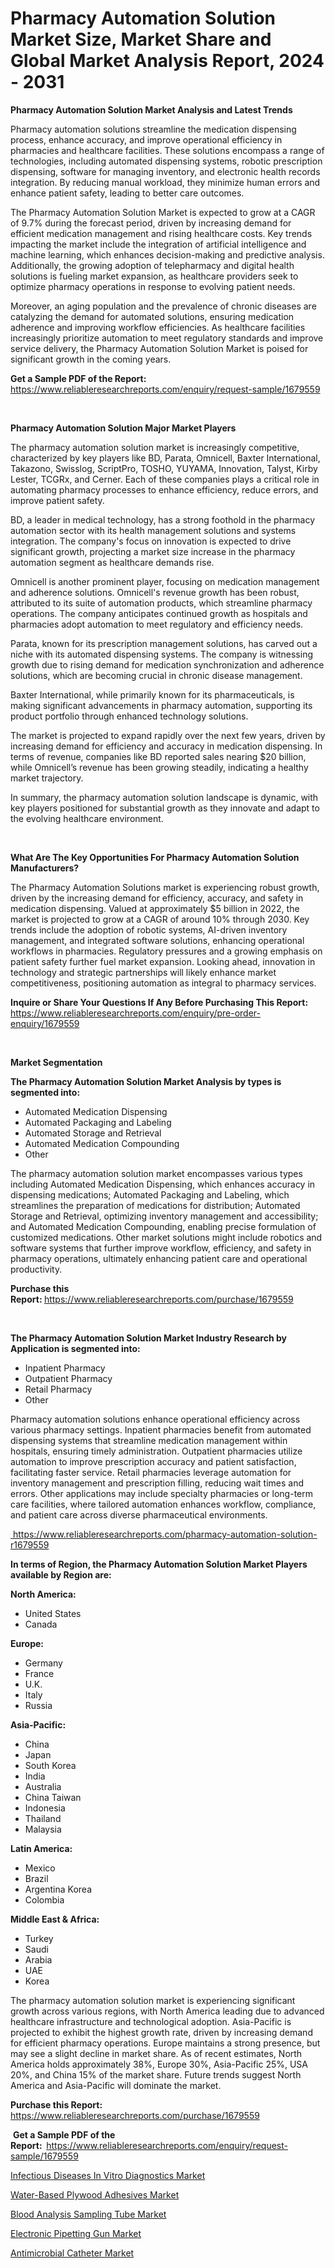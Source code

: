 <p><h1>Pharmacy Automation Solution Market Size, Market Share and Global Market Analysis Report, 2024 - 2031</h1></p><p><strong>Pharmacy Automation Solution Market Analysis and Latest Trends</strong></p>
<p><p>Pharmacy automation solutions streamline the medication dispensing process, enhance accuracy, and improve operational efficiency in pharmacies and healthcare facilities. These solutions encompass a range of technologies, including automated dispensing systems, robotic prescription dispensing, software for managing inventory, and electronic health records integration. By reducing manual workload, they minimize human errors and enhance patient safety, leading to better care outcomes.</p><p>The Pharmacy Automation Solution Market is expected to grow at a CAGR of 9.7% during the forecast period, driven by increasing demand for efficient medication management and rising healthcare costs. Key trends impacting the market include the integration of artificial intelligence and machine learning, which enhances decision-making and predictive analysis. Additionally, the growing adoption of telepharmacy and digital health solutions is fueling market expansion, as healthcare providers seek to optimize pharmacy operations in response to evolving patient needs.</p><p>Moreover, an aging population and the prevalence of chronic diseases are catalyzing the demand for automated solutions, ensuring medication adherence and improving workflow efficiencies. As healthcare facilities increasingly prioritize automation to meet regulatory standards and improve service delivery, the Pharmacy Automation Solution Market is poised for significant growth in the coming years.</p></p>
<p><strong>Get a Sample PDF of the Report:&nbsp;</strong> <a href="https://www.reliableresearchreports.com/enquiry/request-sample/1679559?utm_campaign=8&utm_medium=2&utm_source=Github&utm_content=ia&utm_term=14102024&utm_id=pharmacy-automation-solution">https://www.reliableresearchreports.com/enquiry/request-sample/1679559</a></p>
<p>&nbsp;</p>
<p><strong>Pharmacy Automation Solution Major Market Players</strong></p>
<p><p>The pharmacy automation solution market is increasingly competitive, characterized by key players like BD, Parata, Omnicell, Baxter International, Takazono, Swisslog, ScriptPro, TOSHO, YUYAMA, Innovation, Talyst, Kirby Lester, TCGRx, and Cerner. Each of these companies plays a critical role in automating pharmacy processes to enhance efficiency, reduce errors, and improve patient safety.</p><p>BD, a leader in medical technology, has a strong foothold in the pharmacy automation sector with its health management solutions and systems integration. The company's focus on innovation is expected to drive significant growth, projecting a market size increase in the pharmacy automation segment as healthcare demands rise.</p><p>Omnicell is another prominent player, focusing on medication management and adherence solutions. Omnicell's revenue growth has been robust, attributed to its suite of automation products, which streamline pharmacy operations. The company anticipates continued growth as hospitals and pharmacies adopt automation to meet regulatory and efficiency needs.</p><p>Parata, known for its prescription management solutions, has carved out a niche with its automated dispensing systems. The company is witnessing growth due to rising demand for medication synchronization and adherence solutions, which are becoming crucial in chronic disease management.</p><p>Baxter International, while primarily known for its pharmaceuticals, is making significant advancements in pharmacy automation, supporting its product portfolio through enhanced technology solutions.</p><p>The market is projected to expand rapidly over the next few years, driven by increasing demand for efficiency and accuracy in medication dispensing. In terms of revenue, companies like BD reported sales nearing $20 billion, while Omnicell’s revenue has been growing steadily, indicating a healthy market trajectory.</p><p>In summary, the pharmacy automation solution landscape is dynamic, with key players positioned for substantial growth as they innovate and adapt to the evolving healthcare environment.</p></p>
<p>&nbsp;</p>
<p><strong>What Are The Key Opportunities For Pharmacy Automation Solution Manufacturers?</strong></p>
<p><p>The Pharmacy Automation Solutions market is experiencing robust growth, driven by the increasing demand for efficiency, accuracy, and safety in medication dispensing. Valued at approximately $5 billion in 2022, the market is projected to grow at a CAGR of around 10% through 2030. Key trends include the adoption of robotic systems, AI-driven inventory management, and integrated software solutions, enhancing operational workflows in pharmacies. Regulatory pressures and a growing emphasis on patient safety further fuel market expansion. Looking ahead, innovation in technology and strategic partnerships will likely enhance market competitiveness, positioning automation as integral to pharmacy services.</p></p>
<p><strong>Inquire or Share Your Questions If Any Before Purchasing This Report:</strong> <a href="https://www.reliableresearchreports.com/enquiry/pre-order-enquiry/1679559?utm_campaign=8&utm_medium=2&utm_source=Github&utm_content=ia&utm_term=14102024&utm_id=pharmacy-automation-solution">https://www.reliableresearchreports.com/enquiry/pre-order-enquiry/1679559</a></p>
<p>&nbsp;</p>
<p><strong>Market Segmentation</strong></p>
<p><strong>The Pharmacy Automation Solution Market Analysis by types is segmented into:</strong></p>
<p><ul><li>Automated Medication Dispensing</li><li>Automated Packaging and Labeling</li><li>Automated Storage and Retrieval</li><li>Automated Medication Compounding</li><li>Other</li></ul></p>
<p><p>The pharmacy automation solution market encompasses various types including Automated Medication Dispensing, which enhances accuracy in dispensing medications; Automated Packaging and Labeling, which streamlines the preparation of medications for distribution; Automated Storage and Retrieval, optimizing inventory management and accessibility; and Automated Medication Compounding, enabling precise formulation of customized medications. Other market solutions might include robotics and software systems that further improve workflow, efficiency, and safety in pharmacy operations, ultimately enhancing patient care and operational productivity.</p></p>
<p><strong>Purchase this Report:&nbsp;</strong><a href="https://www.reliableresearchreports.com/purchase/1679559?utm_campaign=8&utm_medium=2&utm_source=Github&utm_content=ia&utm_term=14102024&utm_id=pharmacy-automation-solution">https://www.reliableresearchreports.com/purchase/1679559</a></p>
<p>&nbsp;</p>
<p><strong>The Pharmacy Automation Solution Market Industry Research by Application is segmented into:</strong></p>
<p><ul><li>Inpatient Pharmacy</li><li>Outpatient Pharmacy</li><li>Retail Pharmacy</li><li>Other</li></ul></p>
<p><p>Pharmacy automation solutions enhance operational efficiency across various pharmacy settings. Inpatient pharmacies benefit from automated dispensing systems that streamline medication management within hospitals, ensuring timely administration. Outpatient pharmacies utilize automation to improve prescription accuracy and patient satisfaction, facilitating faster service. Retail pharmacies leverage automation for inventory management and prescription filling, reducing wait times and errors. Other applications may include specialty pharmacies or long-term care facilities, where tailored automation enhances workflow, compliance, and patient care across diverse pharmaceutical environments.</p></p>
<p><a href="https://www.reliableresearchreports.com/pharmacy-automation-solution-r1679559?utm_campaign=8&utm_medium=2&utm_source=Github&utm_content=ia&utm_term=14102024&utm_id=pharmacy-automation-solution">&nbsp;https://www.reliableresearchreports.com/pharmacy-automation-solution-r1679559</a></p>
<p><strong>In terms of Region, the Pharmacy Automation Solution Market Players available by Region are:</strong></p>
<p>
    <p> <strong> North America: </strong>
        <ul>
            <li>United States</li>
            <li>Canada</li>
        </ul>
        </p> 
    <p> <strong> Europe: </strong>
        <ul>
            <li>Germany</li>
            <li>France</li>
            <li>U.K.</li>
            <li>Italy</li>
            <li>Russia</li>
        </ul>
        </p> 
    <p> <strong> Asia-Pacific: </strong>
        <ul>
            <li>China</li>
            <li>Japan</li>
            <li>South Korea</li>
            <li>India</li>
            <li>Australia</li>
            <li>China Taiwan</li>
            <li>Indonesia</li>
            <li>Thailand</li>
            <li>Malaysia</li>
        </ul>
        </p> 
    <p> <strong> Latin America: </strong>
        <ul>
            <li>Mexico</li>
            <li>Brazil</li>
            <li>Argentina Korea</li>
            <li>Colombia</li>
        </ul>
        </p> 
    <p> <strong> Middle East & Africa: </strong>
        <ul>
            <li>Turkey</li>
            <li>Saudi</li>
            <li>Arabia</li>
            <li>UAE</li>
            <li>Korea</li>
        </ul>
    </p>
    </p>
<p><p>The pharmacy automation solution market is experiencing significant growth across various regions, with North America leading due to advanced healthcare infrastructure and technological adoption. Asia-Pacific is projected to exhibit the highest growth rate, driven by increasing demand for efficient pharmacy operations. Europe maintains a strong presence, but may see a slight decline in market share. As of recent estimates, North America holds approximately 38%, Europe 30%, Asia-Pacific 25%, USA 20%, and China 15% of the market share. Future trends suggest North America and Asia-Pacific will dominate the market.</p></p>
<p><strong>Purchase this Report: </strong><a href="https://www.reliableresearchreports.com/purchase/1679559?utm_campaign=8&utm_medium=2&utm_source=Github&utm_content=ia&utm_term=14102024&utm_id=pharmacy-automation-solution">https://www.reliableresearchreports.com/purchase/1679559</a></p>
<p>&nbsp;<strong>Get a Sample PDF of the Report:&nbsp;&nbsp;</strong><a href="https://www.reliableresearchreports.com/enquiry/request-sample/1679559?utm_campaign=8&utm_medium=2&utm_source=Github&utm_content=ia&utm_term=14102024&utm_id=pharmacy-automation-solution">https://www.reliableresearchreports.com/enquiry/request-sample/1679559</a></p>
<p><strong></strong></p>
<p><p><a href="https://github.com/AfsanaMia652/Market-Research-Report-List-1/blob/main/infectious-diseases-in-vitro-diagnostics-market.md?utm_campaign=8&utm_medium=2&utm_source=Github&utm_content=ia&utm_term=14102024&utm_id=pharmacy-automation-solution">Infectious Diseases In Vitro Diagnostics Market</a></p><p><a href="https://www.linkedin.com/pulse/global-water-based-plywood-adhesives-market-opportunities-88v9e?utm_campaign=8&utm_medium=2&utm_source=Github&utm_content=ia&utm_term=14102024&utm_id=pharmacy-automation-solution">Water-Based Plywood Adhesives Market</a></p><p><a href="https://www.linkedin.com/pulse/investment-opportunities-blood-analysis-sampling-tube-sector-lpvee?utm_campaign=8&utm_medium=2&utm_source=Github&utm_content=ia&utm_term=14102024&utm_id=pharmacy-automation-solution">Blood Analysis Sampling Tube Market</a></p><p><a href="https://www.linkedin.com/pulse/emerging-trends-electronic-pipetting-gun-market-detailed-kuige?utm_campaign=8&utm_medium=2&utm_source=Github&utm_content=ia&utm_term=14102024&utm_id=pharmacy-automation-solution">Electronic Pipetting Gun Market</a></p><p><a href="https://github.com/AshikRahman665/Market-Research-Report-List-1/blob/main/antimicrobial-catheter-market.md?utm_campaign=8&utm_medium=2&utm_source=Github&utm_content=ia&utm_term=14102024&utm_id=pharmacy-automation-solution">Antimicrobial Catheter Market</a></p></p>